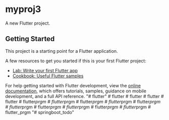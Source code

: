 # myproj3

A new Flutter project.

## Getting Started

This project is a starting point for a Flutter application.

A few resources to get you started if this is your first Flutter project:

- [Lab: Write your first Flutter app](https://docs.flutter.dev/get-started/codelab)
- [Cookbook: Useful Flutter samples](https://docs.flutter.dev/cookbook)

For help getting started with Flutter development, view the
[online documentation](https://docs.flutter.dev/), which offers tutorials,
samples, guidance on mobile development, and a full API reference.
"# flutter" 
#   f l u t t e r  
 #   f l u t t e r  
 #   f l u t t e r  
 #   f l u t t e r  
 #   f l u t t e r _ p r g m  
 #   f l u t t e r _ p r g m  
 #   f l u t t e r _ p r g m  
 #   f l u t t e r _ p r g m  
 #   f l u t t e r _ p r g m  
 #   f l u t t e r _ p r g m  
 #   f l u t t e r _ p r g m  
 #   f l u t t e r _ p r g m  
 #   f l u t t e r _ p r g m  
 #   f l u t t e r _ p r g m  
 #   f l u t t e r _ p r g m  
 "# springboot_todo" 
